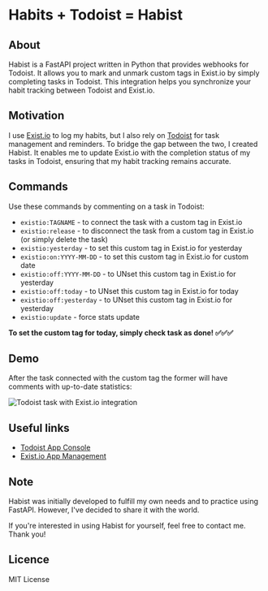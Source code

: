 # Habits + Todoist = Habist

## About

Habist is a FastAPI project written in Python that provides webhooks for Todoist. It allows you to mark and unmark
custom tags in Exist.io by simply completing tasks in Todoist. This integration helps you synchronize your habit
tracking between Todoist and Exist.io.

## Motivation

I use [Exist.io](https://exist.io/) to log my habits, but I also rely on [Todoist](https://todoist.io/) for task
management and reminders. To bridge the gap between the two, I created Habist. It enables me to update Exist.io with the
completion status of my tasks in Todoist, ensuring that my habit tracking remains accurate.

## Commands

Use these commands by commenting on a task in Todoist:

* `existio:TAGNAME` - to connect the task with a custom tag in Exist.io
* `existio:release` - to disconnect the task from a custom tag in Exist.io (or simply delete the task)
* `existio:yesterday` - to set this custom tag in Exist.io for yesterday
* `existio:on:YYYY-MM-DD` - to set this custom tag in Exist.io for custom date
* `existio:off:YYYY-MM-DD` - to UNset this custom tag in Exist.io for yesterday
* `existio:off:today` - to UNset this custom tag in Exist.io for today
* `existio:off:yesterday` - to UNset this custom tag in Exist.io for yesterday
* `existio:update` - force stats update

**To set the custom tag for today, simply check task as done! ✅✅✅**

## Demo

After the task connected with the custom tag the former will have comments with up-to-date statistics:

![Todoist task with Exist.io integration](docs/images/todoist_task.png)

## Useful links

* [Todoist App Console](https://developer.todoist.com/appconsole.html)
* [Exist.io App Management](https://exist.io/account/apps/)

## Note

Habist was initially developed to fulfill my own needs and to practice using FastAPI. However, I've decided to share it
with the world.

If you're interested in using Habist for yourself, feel free to contact me. Thank you!

## Licence

MIT License
